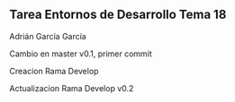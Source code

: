 ## Tarea Entornos de Desarrollo Tema 18

Adrián García García

Cambio en master v0.1, primer commit

Creacion Rama Develop

Actualizacion Rama Develop v0.2